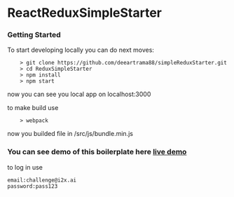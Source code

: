 # ReactReduxSimpleStarter

### Getting Started
To start developing locally you can do next moves:
```
	> git clone https://github.com/deeartrama88/simpleReduxStarter.git
	> cd ReduxSimpleStarter
	> npm install
	> npm start
```
now you can see you local app on localhost:3000

to make build use
```
	> webpack
```

now you builded file in /src/js/bundle.min.js

### You can see demo of this boilerplate here [live demo](https://denis-test-002.herokuapp.com/)

to log in use 
```
email:challenge@i2x.ai
password:pass123
```
